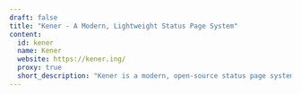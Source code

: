 ```yaml
---
draft: false
title: "Kener - A Modern, Lightweight Status Page System"
content:
  id: kener
  name: Kener
  website: https://kener.ing/
  proxy: true
  short_description: "Kener is a modern, open-source status page system with real-time monitoring, incident management, and customization options for a seamless user experience."
---
```

